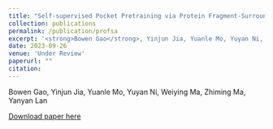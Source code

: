 ```yaml
---
title: "Self-supervised Pocket Pretraining via Protein Fragment-Surroundings Alignment"
collection: publications
permalink: /publication/profsa
excerpt: '<strong>Bowen Gao</strong>, Yinjun Jia, Yuanle Mo, Yuyan Ni, Weiying Ma, Zhiming Ma, Yanyan Lan'
date: 2023-09-26
venue: 'Under Review'
paperurl: ""
citation: 
---
```


Bowen Gao, Yinjun Jia, Yuanle Mo, Yuyan Ni, Weiying Ma, Zhiming Ma, Yanyan Lan

<!-- Generating desirable molecular structures in 3D is a fundamental problem for drug discovery. Despite the considerable progress we have achieved, existing methods usually generate molecules in atom resolution and ignore intrinsic local structures such as rings, which leads to poor quality in generated structures, especially when generating large molecules. Fragment-based molecule generation is a promising strategy, however, it is nontrivial to be adapted for 3D non-autoregressive generations because of the combinational optimization problems. In this paper, we utilize a coarse-to-fine strategy to tackle this problem, in which a Hierarchical Diffusion-based model (i.e.~HierDiff) is proposed to preserve the validity of local segments without relying on autoregressive modeling. Specifically, HierDiff first generates coarse-grained molecule geometries via an equivariant diffusion process, where each coarse-grained node reflects a fragment in a molecule. Then the coarse-grained nodes are decoded into fine-grained fragments by a message-passing process and a newly designed iterative refined sampling module. Lastly, the fine-grained fragments are then assembled to derive a complete atomic molecular structure. Extensive experiments demonstrate that HierDiff consistently improves the quality of molecule generation over existing methods -->

[Download paper here](https://arxiv.org/pdf/2310.07229.pdf)

